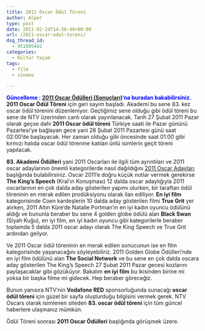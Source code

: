 ```yaml
---
title: 2011 Oscar Ödül Töreni
author: Alper
type: post
date: 2011-02-24T14:58:49+00:00
url: /2011-oscar-odul-toreni/
dsq_thread_id:
  - 951695442
categories:
  - Kültür Yaşam
tags:
  - film
  - sinema

---
```

<span style="color: rgb(0, 0, 255);"><strong>Güncelleme : <a href="https://www.murekkep.org/2011-oscar-odulleri-sonuclari-4437">2011 Oscar Ödülleri (Sonuçları)</a>‘na buradan bakabilirsiniz.</strong></span>  
**2011 Oscar Ödül Töreni** için geri sayım başladı. Akademi bu sene 83. kez oscar ödül törenini düzenleniyor. Geçtiğimiz sene olduğu gibi ödül töreni bu sene de NTV üzerinden canlı olarak yayınlanacak. Tarih 27 Şubat 2011 Pazar olarak geçse dahi **2011 Oscar ödül töreni** Türkiye saati ile Pazar gününü Pazartesi’ye bağlayan gece yani 28 Şubat 2011 Pazartesi günü saat 02:00&#8217;de başlayacak. Her zaman olduğu gibi öncesinde saat 01:00 gibi kırmızı halıda oscar ödül törenine katılan ünlü isimlerin geçit töreni yapılacak.

**83. Akademi Ödülleri** yani 2011 Oscarları ile ilgili tüm ayrıntıları ve 2011 oscar adaylarının önemli kategorilerde nasıl dağıldığını [2011 Oscar Adayları][1] başlığında bulabilirsiniz. Oscar 2011&#8217;e doğru küçük notlar vermek gerekirse **The King’s Speech** (Kral’ın Konuşması) 12 dalda oscar adaylığıyla 2011 oscarlarının en çok dalda aday gösterilen yapımı olurken, bir taraftan ödül töreninin en merak edilen prodüksiyonu olarak ilan ediliyor. **En iyi film** kategorisinde Coen kardeşlerin 10 dalda aday gösterilen filmi **True Grit** yer alırken, 2011 Altın Küre’de Natalie Portman‘ın en iyi kadın oyuncu ödülünü aldığı ve bununla beraber bu sene 4 golden globe ödülü alan **Black Swan** (Siyah Kuğu), en iyi film, en iyi kadın oyuncu gibi kategorilerle beraber toplamda 5 dalda 2011 oscar adayı olarak The King Speech ve True Grit ardından geliyor.

Ve 2011 Oscar ödül töreninin en merak edilen sonucunun ise en film kategorisinde yaşanacağını söyleyebiliriz. 2011 Golden Globe Ödülleri’nde en iyi film ödülünü alan **The Social Network** ve bu sene en çok dalda oscara aday gösterilen The King’s Speech 27 Şubat 2011 Pazar gecesi kozlarını paylaşacaklar gibi gözüküyor. Bakalım **en iyi film** bu ikisinden birine mi yoksa bir başka filme mi gidecek. Hep beraber göreceğiz.

Bunun yanısıra NTV’nin **Vodafone RED** sponsorluğunda sunacağı **oscar ödül töreni** için güzel bir sayfa oluşturduğu bilgisini vermek gerek. NTV Oscars olarak isimlenen siteden **83. oscar ödül töreni** için tüm güncel haberlere ulaşmanız mümkün.

Ödül Töreni sonrası **2011 Oscar Ödülleri** başlığında görüşmek üzere.

 [1]: https://www.murekkep.org/2011-oscar-adaylari-4177